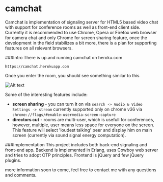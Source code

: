 camchat
================================================================================

Camchat is implementation of signaling server for HTML5 based video chat with
support for conference rooms as well as front-end client side. Currently it is
recommended to use Chrome, Opera or Firefox web browser for camera chat and
only Chrome for screen sharing feature, once the development in the field 
stabilizes a bit more, there is a plan for supporting features on all relevant
browsers.

###Intro
There is up and running camchat on heroku.com 
    
    https://camchat.herokuapp.com

Once you enter the room, you should see something similar to this

![Alt text](https://raw.githubusercontent.com/wozniakjan/camchat/master/priv/screenshots/main.png "Example picture")

Some of the interesting features include:

* **screen sharing** - you can turn it on via `search -> Audio & Video Settings -> stream`
        currently supported only on chrome v36 via `chrome://flags/#enable-usermedia-screen-capture`
* **directors cut** - rooms are multi-user, which is usefull for conferences, 
        however, multiple, user means less space for everyone on the screen.
        This feature will select 'loudest talking' peer and display him on
        main screen (currently via sound signal energy computation).

###Implementation
This project includes both back-end signaling and front-end app. Backend is
implemented in Erlang, uses Cowboy web server and tries to adopt OTP principles.
Frontend is jQuery and few jQuery plugins.

more information soon to come, feel free to contact me with any questions and comments.
